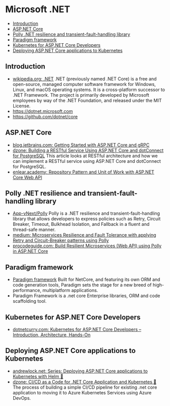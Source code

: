 # Microsoft .NET
- [Introduction](#introduction)
- [ASP.NET Core](#aspnet-core)
- [Polly .NET resilience and transient-fault-handling library](#polly-net-resilience-and-transient-fault-handling-library)
- [Paradigm framework](#paradigm-framework)
- [Kubernetes for ASP.NET Core Developers](#kubernetes-for-aspnet-core-developers)
- [Deploying ASP.NET Core applications to Kubernetes](#deploying-aspnet-core-applications-to-kubernetes)

## Introduction
- [wikipedia.org: .NET](https://en.wikipedia.org/wiki/.NET) .NET (previously named .NET Core) is a free and open-source, managed computer software framework for Windows, Linux, and macOS operating systems. It is a cross-platform successor to .NET Framework. The project is primarily developed by Microsoft employees by way of the .NET Foundation, and released under the MIT License.
- https://dotnet.microsoft.com
- https://github.com/dotnet/core

## ASP.NET Core
- [blog.jetbrains.com: Getting Started with ASP.NET Core and gRPC](https://blog.jetbrains.com/dotnet/2021/07/19/getting-started-with-asp-net-core-and-grpc/)
- [dzone: Building a RESTful Service Using ASP.NET Core and dotConnect for PostgreSQL](https://dzone.com/articles/building-a-restful-service-using-aspnet-core-and-d) This article looks at RESTful architecture and how we can implement a RESTful service using ASP.NET Core and dotConnect for PostgreSQL.
- [enlear.academy: Repository Pattern and Unit of Work with ASP.NET Core Web API](https://enlear.academy/repository-pattern-and-unit-of-work-with-asp-net-core-web-api-6802e1aa4f78)

## Polly .NET resilience and transient-fault-handling library 
- [App-vNext/Polly](https://github.com/App-vNext/Polly) Polly is a .NET resilience and transient-fault-handling library that allows developers to express policies such as Retry, Circuit Breaker, Timeout, Bulkhead Isolation, and Fallback in a fluent and thread-safe manner.
- [medium: Microservices Resilience and Fault Tolerance with applying Retry and Circuit-Breaker patterns using Polly](https://medium.com/aspnetrun/microservices-resilience-and-fault-tolerance-with-applying-retry-and-circuit-breaker-patterns-c32e518db990)
- [procodeguide.com: Build Resilient Microservices (Web API) using Polly in ASP.NET Core](https://procodeguide.com/programming/polly-in-aspnet-core/)

## Paradigm framework
- [Paradigm framework](https://www.paradigm.net.co) Built for NetCore, and featuring its own ORM and code generation tools, Paradigm sets the stage for a new breed of high-performance, multiplatform applications.
- Paradigm Framework is a .net core Enterprise libraries, ORM and code scaffolding tool.

## Kubernetes for ASP.NET Core Developers
- [dotnetcurry.com: Kubernetes for ASP.NET Core Developers – Introduction, Architecture, Hands-On](https://www.dotnetcurry.com/aspnet-core/kubernetes-for-developers)

## Deploying ASP.NET Core applications to Kubernetes 
- [andrewlock.net: Series: Deploying ASP.NET Core applications to Kubernetes with Helm 🌟](https://andrewlock.net/series/deploying-asp-net-core-applications-to-kubernetes/)
- [dzone: CI/CD as a Code for .NET Core Application and Kubernetes 🌟](https://dzone.com/articles/cicd-as-a-code-for-net-core-application-and-kubern) The process of building a simple CI/CD pipeline for existing .net core application to moving it to Azure Kubernetes Services using Azure DevOps.
